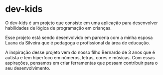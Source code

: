 # dev-kids
O dev-kids é um projeto que consiste em uma aplicação para desenvolver habilidades de lógica de programação em crianças.

Esse projeto está sendo desenvolvido em parceria com a minha esposa Luana da Silveira que é pedagoga e profissional da área de educação.

A inspiração desse projeto vem do nosso filho Bernardo de 3 anos que é autista e tem hiperfoco em números, letras, cores e músicas. Com essas aspirações, pensamos em criar ferramentas que possam contribuir para o seu desenvolvimento.

